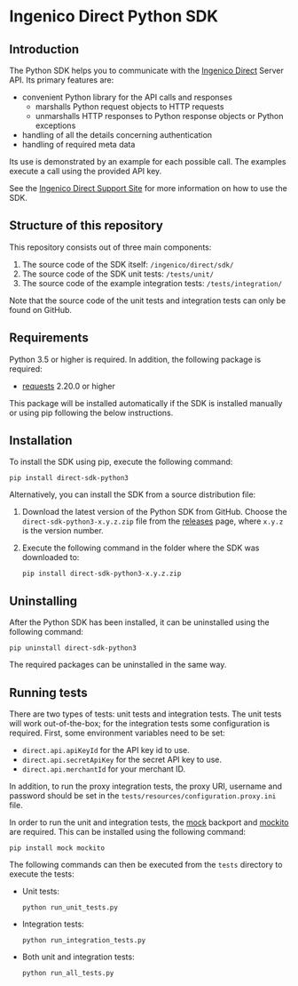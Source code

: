 # Ingenico Direct Python SDK

## Introduction

The Python SDK helps you to communicate with the [Ingenico Direct](https://support.direct.ingenico.com/) Server API. Its primary features are:

* convenient Python library for the API calls and responses
    * marshalls Python request objects to HTTP requests
    * unmarshalls HTTP responses to Python response objects or Python exceptions
* handling of all the details concerning authentication
* handling of required meta data

Its use is demonstrated by an example for each possible call. The examples execute a call using the provided API key. 

See the [Ingenico Direct Support Site](https://support.direct.ingenico.com/documentation/sdk/server/python/) for more information on how to use the SDK.

## Structure of this repository

This repository consists out of three main components:

1. The source code of the SDK itself: `/ingenico/direct/sdk/` 
2. The source code of the SDK unit tests: `/tests/unit/`
3. The source code of the example integration tests: `/tests/integration/`

Note that the source code of the unit tests and integration tests can only be found on GitHub.

## Requirements

Python 3.5 or higher is required. In addition, the following package is required:

* [requests](https://requests.readthedocs.io/) 2.20.0 or higher

This package will be installed automatically if the SDK is installed manually or using pip following the below instructions.

## Installation

To install the SDK using pip, execute the following command:

    pip install direct-sdk-python3

Alternatively, you can install the SDK from a source distribution file:

1. Download the latest version of the Python SDK from GitHub. Choose the `direct-sdk-python3-x.y.z.zip` file from the [releases](https://github.com/Ingenico/direct-sdk-python3/releases) page, where `x.y.z` is the version number.
2. Execute the following command in the folder where the SDK was downloaded to:
    
    ```
    pip install direct-sdk-python3-x.y.z.zip
    ```

## Uninstalling

After the Python SDK has been installed, it can be uninstalled using the following command:

    pip uninstall direct-sdk-python3

The required packages can be uninstalled in the same way.

## Running tests 

There are two types of tests: unit tests and integration tests. The unit tests will work out-of-the-box; for the integration tests some configuration is required.
First, some environment variables need to be set:
* `direct.api.apiKeyId` for the API key id to use.
* `direct.api.secretApiKey` for the secret API key to use.
* `direct.api.merchantId` for your merchant ID.

In addition, to run the proxy integration tests, the proxy URI, username and password should be set in the `tests/resources/configuration.proxy.ini` file.

In order to run the unit and integration tests, the [mock](https://pypi.python.org/pypi/mock) backport and [mockito](https://pypi.python.org/pypi/mockito) are required. This can be installed using the following command:

    pip install mock mockito

The following commands can then be executed from the `tests` directory to execute the tests:
* Unit tests:
    
    ```
    python run_unit_tests.py
    ```
* Integration tests:
    
    ```
    python run_integration_tests.py
    ```
* Both unit and integration tests:
    
    ```
    python run_all_tests.py
    ```
